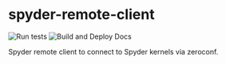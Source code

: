 # spyder-remote-client

![Run tests](https://github.com/Semi-ATE/spyder-remote/workflows/Run%20tests/badge.svg?branch=master)
![Build and Deploy Docs](https://github.com/Semi-ATE/spyder-remote/workflows/Build%20and%20Deploy%20Docs/badge.svg)

Spyder remote client to connect to Spyder kernels via zeroconf.
 

